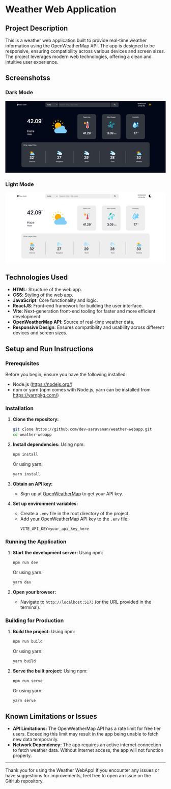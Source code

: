 # Weather Web Application

## Project Description

This is a weather web application built to provide real-time weather information using the OpenWeatherMap API. The app is designed to be responsive, ensuring compatibility across various devices and screen sizes. The project leverages modern web technologies, offering a clean and intuitive user experience.

## Screenshotss

### Dark Mode

![Dark Mode](./screenshots/dark.png)

### Light Mode

![Light Mode](./screenshots/light.png)

## Technologies Used

- **HTML**: Structure of the web app.
- **CSS**: Styling of the web app.
- **JavaScript**: Core functionality and logic.
- **ReactJS**: Front-end framework for building the user interface.
- **Vite**: Next-generation front-end tooling for faster and more efficient development.
- **OpenWeatherMap API**: Source of real-time weather data.
- **Responsive Design**: Ensures compatibility and usability across different devices and screen sizes.

## Setup and Run Instructions

### Prerequisites

Before you begin, ensure you have the following installed:

- Node.js (https://nodejs.org/)
- npm or yarn (npm comes with Node.js, yarn can be installed from https://yarnpkg.com/)

### Installation

1. **Clone the repository:**

   ```bash
   git clone https://github.com/dev-saravanan/weather-webapp.git
   cd weather-webapp
   ```

2. **Install dependencies:**
   Using npm:

   ```bash
   npm install
   ```

   Or using yarn:

   ```bash
   yarn install
   ```

3. **Obtain an API key:**

   - Sign up at [OpenWeatherMap](https://openweathermap.org/) to get your API key.

4. **Set up environment variables:**
   - Create a `.env` file in the root directory of the project.
   - Add your OpenWeatherMap API key to the `.env` file:
     ```
     VITE_API_KEY=your_api_key_here
     ```

### Running the Application

1. **Start the development server:**
   Using npm:

   ```bash
   npm run dev
   ```

   Or using yarn:

   ```bash
   yarn dev
   ```

2. **Open your browser:**
   - Navigate to `http://localhost:5173` (or the URL provided in the terminal).

### Building for Production

1. **Build the project:**
   Using npm:

   ```bash
   npm run build
   ```

   Or using yarn:

   ```bash
   yarn build
   ```

2. **Serve the built project:**
   Using npm:
   ```bash
   npm run serve
   ```
   Or using yarn:
   ```bash
   yarn serve
   ```

## Known Limitations or Issues

- **API Limitations:** The OpenWeatherMap API has a rate limit for free tier users. Exceeding this limit may result in the app being unable to fetch new data temporarily.
- **Network Dependency:** The app requires an active internet connection to fetch weather data. Without internet access, the app will not function properly.

---

Thank you for using the Weather WebApp! If you encounter any issues or have suggestions for improvements, feel free to open an issue on the GitHub repository.
